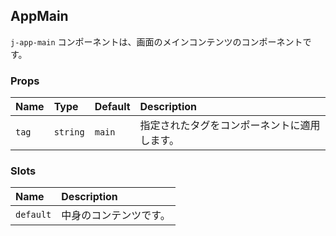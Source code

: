 ## AppMain

`j-app-main` コンポーネントは、画面のメインコンテンツのコンポーネントです。

### Props

|Name|Type|Default|Description|
|:--|:--|:--|:--|
|`tag`|`string`|`main`|指定されたタグをコンポーネントに適用します。|

### Slots

|Name|Description|
|:--|:--|
|`default`|中身のコンテンツです。|
